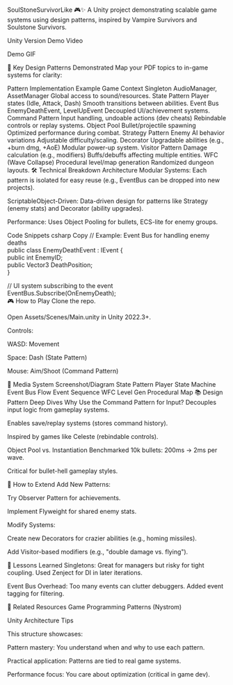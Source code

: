 SoulStoneSurvivorLike 🎮✨
A Unity project demonstrating scalable game systems using design patterns, inspired by Vampire Survivors and Soulstone Survivors.

Unity Version
Demo Video

Demo GIF

<!-- Embed a short gameplay clip showing patterns in action (e.g., waves, ability systems, UI) -->
🔑 Key Design Patterns Demonstrated
Map your PDF topics to in-game systems for clarity:

Pattern	Implementation Example	Game Context
Singleton	AudioManager, AssetManager	Global access to sound/resources.
State Pattern	Player states (Idle, Attack, Dash)	Smooth transitions between abilities.
Event Bus	EnemyDeathEvent, LevelUpEvent	Decoupled UI/achievement systems.
Command Pattern	Input handling, undoable actions (dev cheats)	Rebindable controls or replay systems.
Object Pool	Bullet/projectile spawning	Optimized performance during combat.
Strategy Pattern	Enemy AI behavior variations	Adjustable difficulty/scaling.
Decorator	Upgradable abilities (e.g., +burn dmg, +AoE)	Modular power-up system.
Visitor Pattern	Damage calculation (e.g., modifiers)	Buffs/debuffs affecting multiple entities.
WFC (Wave Collapse)	Procedural level/map generation	Randomized dungeon layouts.
🛠️ Technical Breakdown
Architecture
Modular Systems: Each pattern is isolated for easy reuse (e.g., EventBus can be dropped into new projects).

ScriptableObject-Driven: Data-driven design for patterns like Strategy (enemy stats) and Decorator (ability upgrades).

Performance: Uses Object Pooling for bullets, ECS-lite for enemy groups.

Code Snippets
csharp
Copy
// Example: Event Bus for handling enemy deaths  
public class EnemyDeathEvent : IEvent {  
    public int EnemyID;  
    public Vector3 DeathPosition;  
}  

// UI system subscribing to the event  
EventBus.Subscribe<EnemyDeathEvent>(OnEnemyDeath);  
🎮 How to Play
Clone the repo.

Open Assets/Scenes/Main.unity in Unity 2022.3+.

Controls:

WASD: Movement

Space: Dash (State Pattern)

Mouse: Aim/Shoot (Command Pattern)

📸 Media
System	Screenshot/Diagram
State Pattern	Player State Machine
Event Bus Flow	Event Sequence
WFC Level Gen	Procedural Map
📚 Design Pattern Deep Dives
Why Use the Command Pattern for Input?
Decouples input logic from gameplay systems.

Enables save/replay systems (stores command history).

Inspired by games like Celeste (rebindable controls).

Object Pool vs. Instantiation
Benchmarked 10k bullets: 200ms → 2ms per wave.

Critical for bullet-hell gameplay styles.

🚀 How to Extend
Add New Patterns:

Try Observer Pattern for achievements.

Implement Flyweight for shared enemy stats.

Modify Systems:

Create new Decorators for crazier abilities (e.g., homing missiles).

Add Visitor-based modifiers (e.g., "double damage vs. flying").

📝 Lessons Learned
Singletons: Great for managers but risky for tight coupling. Used Zenject for DI in later iterations.

Event Bus Overhead: Too many events can clutter debuggers. Added event tagging for filtering.

🔗 Related Resources
Game Programming Patterns (Nystrom)

Unity Architecture Tips

This structure showcases:

Pattern mastery: You understand when and why to use each pattern.

Practical application: Patterns are tied to real game systems.

Performance focus: You care about optimization (critical in game dev).
